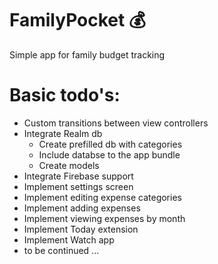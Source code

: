 # FamilyPocket 💰
Simple app for family budget tracking

# Basic todo's:
* Custom transitions between view controllers
* Integrate Realm db
  * Create prefilled db with categories
  * Include databse to the app bundle
  * Create models
* Integrate Firebase support
* Implement settings screen
* Implement editing expense categories
* Implement adding expenses
* Implement viewing expenses by month
* Implement Today extension
* Implement Watch app
* to be continued ...
 
